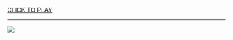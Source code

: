 
<a href="https://premium76.site?title=cookie_game_unblocked&ref=13M">CLICK TO PLAY</a></h3>
<hr>

<a href="https://premium76.site?title=cookie_game_unblocked&ref=13M"><img src="https://clearcache.store/games.png"></a>


